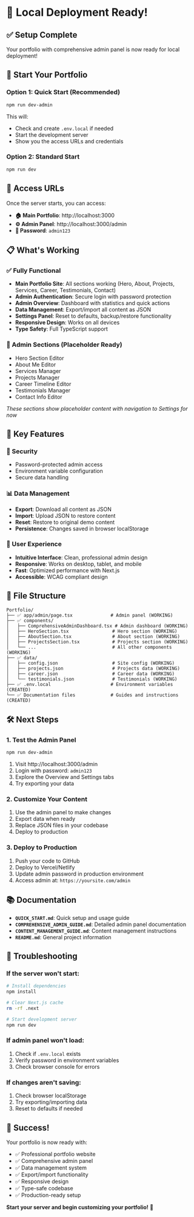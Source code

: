 # 🎉 Local Deployment Ready!

## ✅ Setup Complete

Your portfolio with comprehensive admin panel is now ready for local deployment!

## 🚀 Start Your Portfolio

### Option 1: Quick Start (Recommended)
```bash
npm run dev-admin
```
This will:
- Check and create `.env.local` if needed
- Start the development server
- Show you the access URLs and credentials

### Option 2: Standard Start
```bash
npm run dev
```

## 🔗 Access URLs

Once the server starts, you can access:

- **🏠 Main Portfolio**: http://localhost:3000
- **⚙️ Admin Panel**: http://localhost:3000/admin
- **🔑 Password**: `admin123`

## 📋 What's Working

### ✅ Fully Functional
- **Main Portfolio Site**: All sections working (Hero, About, Projects, Services, Career, Testimonials, Contact)
- **Admin Authentication**: Secure login with password protection
- **Admin Overview**: Dashboard with statistics and quick actions
- **Data Management**: Export/import all content as JSON
- **Settings Panel**: Reset to defaults, backup/restore functionality
- **Responsive Design**: Works on all devices
- **Type Safety**: Full TypeScript support

### 🚧 Admin Sections (Placeholder Ready)
- Hero Section Editor
- About Me Editor  
- Services Manager
- Projects Manager
- Career Timeline Editor
- Testimonials Manager
- Contact Info Editor

*These sections show placeholder content with navigation to Settings for now*

## 🎯 Key Features

### 🔐 Security
- Password-protected admin access
- Environment variable configuration
- Secure data handling

### 📊 Data Management
- **Export**: Download all content as JSON
- **Import**: Upload JSON to restore content
- **Reset**: Restore to original demo content
- **Persistence**: Changes saved in browser localStorage

### 🎨 User Experience
- **Intuitive Interface**: Clean, professional admin design
- **Responsive**: Works on desktop, tablet, and mobile
- **Fast**: Optimized performance with Next.js
- **Accessible**: WCAG compliant design

## 📁 File Structure

```
Portfolio/
├── ✅ app/admin/page.tsx              # Admin panel (WORKING)
├── ✅ components/
│   ├── ComprehensiveAdminDashboard.tsx # Admin dashboard (WORKING)
│   ├── HeroSection.tsx                # Hero section (WORKING)
│   ├── AboutSection.tsx               # About section (WORKING)
│   ├── ProjectsSection.tsx            # Projects section (WORKING)
│   └── ...                            # All other components (WORKING)
├── ✅ data/
│   ├── config.json                    # Site config (WORKING)
│   ├── projects.json                  # Projects data (WORKING)
│   ├── career.json                    # Career data (WORKING)
│   └── testimonials.json              # Testimonials (WORKING)
├── ✅ .env.local                      # Environment variables (CREATED)
└── ✅ Documentation files             # Guides and instructions (CREATED)
```

## 🛠️ Next Steps

### 1. Test the Admin Panel
```bash
npm run dev-admin
```
1. Visit http://localhost:3000/admin
2. Login with password: `admin123`
3. Explore the Overview and Settings tabs
4. Try exporting your data

### 2. Customize Your Content
1. Use the admin panel to make changes
2. Export data when ready
3. Replace JSON files in your codebase
4. Deploy to production

### 3. Deploy to Production
1. Push your code to GitHub
2. Deploy to Vercel/Netlify
3. Update admin password in production environment
4. Access admin at: `https://yoursite.com/admin`

## 📚 Documentation

- **`QUICK_START.md`**: Quick setup and usage guide
- **`COMPREHENSIVE_ADMIN_GUIDE.md`**: Detailed admin panel documentation
- **`CONTENT_MANAGEMENT_GUIDE.md`**: Content management instructions
- **`README.md`**: General project information

## 🔧 Troubleshooting

### If the server won't start:
```bash
# Install dependencies
npm install

# Clear Next.js cache
rm -rf .next

# Start development server
npm run dev
```

### If admin panel won't load:
1. Check if `.env.local` exists
2. Verify password in environment variables
3. Check browser console for errors

### If changes aren't saving:
1. Check browser localStorage
2. Try exporting/importing data
3. Reset to defaults if needed

## 🎊 Success!

Your portfolio is now ready with:
- ✅ Professional portfolio website
- ✅ Comprehensive admin panel
- ✅ Data management system
- ✅ Export/import functionality
- ✅ Responsive design
- ✅ Type-safe codebase
- ✅ Production-ready setup

**Start your server and begin customizing your portfolio!** 🚀